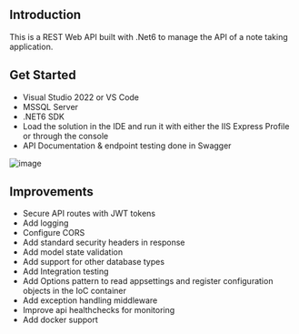 ## Introduction

This is a REST Web API built with .Net6 to manage the API of a note taking application.

## Get Started

* Visual Studio 2022 or VS Code
* MSSQL Server
* .NET6 SDK
* Load the solution in the IDE and run it with either the IIS Express Profile or through the console
* API Documentation & endpoint testing done in Swagger

![image](https://user-images.githubusercontent.com/107619966/174191281-d020c1cd-51e0-4f45-92bb-9d476c4c1374.png)

## Improvements

* Secure API routes with JWT tokens
* Add logging
* Configure CORS
* Add standard security headers in response
* Add model state validation
* Add support for other database types
* Add Integration testing
* Add Options pattern to read appsettings and register configuration objects in the IoC container
* Add exception handling middleware
* Improve api healthchecks for monitoring
* Add docker support
